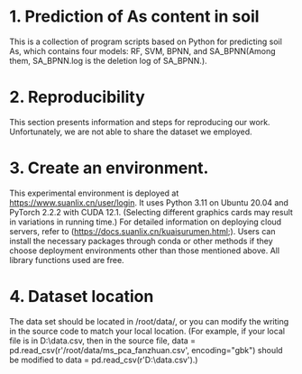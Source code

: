 # 1. Prediction of As content in soil
This is a collection of program scripts based on Python for predicting soil As, which contains four models: RF, SVM, BPNN, and SA_BPNN(Among them, SA_BPNN.log is the deletion log of SA_BPNN.).
# 2. Reproducibility
This section presents information and steps for reproducing our work. Unfortunately, we are not able to share the dataset we employed.
# 3. Create an environment.
This experimental environment is deployed at https://www.suanlix.cn/user/login. It uses Python 3.11 on Ubuntu 20.04 and PyTorch 2.2.2 with CUDA 12.1. (Selecting different graphics cards may result in variations in running time.) For detailed information on deploying cloud servers, refer to (https://docs.suanlix.cn/kuaisurumen.html;). Users can install the necessary packages through conda or other methods if they choose deployment environments other than those mentioned above. All library functions used are free.
# 4. Dataset location
The data set should be located in /root/data/, or you can modify the writing in the source code to match your local location. (For example, if your local file is in D:\data.csv, then in the source file, data
= pd.read_csv(r'/root/data/ms_pca_fanzhuan.csv', encoding="gbk") should be modified to data = pd.read_csv(r'D:\data.csv').)
